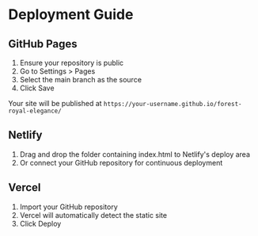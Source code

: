 # Deployment Guide

## GitHub Pages

1. Ensure your repository is public
2. Go to Settings > Pages
3. Select the main branch as the source
4. Click Save

Your site will be published at `https://your-username.github.io/forest-royal-elegance/`

## Netlify

1. Drag and drop the folder containing index.html to Netlify's deploy area
2. Or connect your GitHub repository for continuous deployment

## Vercel

1. Import your GitHub repository
2. Vercel will automatically detect the static site
3. Click Deploy
